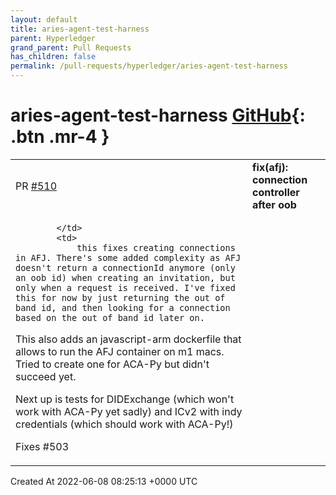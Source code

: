 ```yaml
---
layout: default
title: aries-agent-test-harness
parent: Hyperledger
grand_parent: Pull Requests
has_children: false
permalink: /pull-requests/hyperledger/aries-agent-test-harness
---
```


# aries-agent-test-harness <span class="fs-3 right-align">[GitHub](https://github.com/hyperledger/aries-agent-test-harness){: .btn .mr-4 }</span>


<div>
    <table>
        <tr>
            <td>
                PR <a href="https://github.com/hyperledger/aries-agent-test-harness/pull/510" class=".btn">#510</a>
            </td>
            <td>
                <b>
                    fix(afj): connection controller after oob
                </b>
            </td>
        </tr>
        <tr>
            <td>
                
            </td>
            <td>
                this fixes creating connections in AFJ. There's some added complexity as AFJ doesn't return a connectionId anymore (only an oob id) when creating an invitation, but only when a request is received. I've fixed this for now by just returning the out of band id, and then looking for a connection based on the out of band id later on. 

This also adds an javascript-arm dockerfile that allows to run the AFJ container on m1 macs. Tried to create one for ACA-Py but didn't succeed yet.

Next up is tests for DIDExchange (which won't work with ACA-Py yet sadly) and ICv2 with indy credentials (which should work with ACA-Py!)

Fixes #503 
            </td>
        </tr>
    </table>
    <div class="right-align">
        Created At 2022-06-08 08:25:13 +0000 UTC
    </div>
</div>

